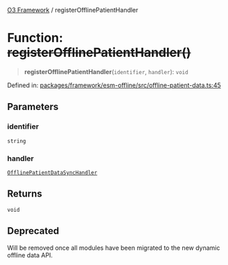 [O3 Framework](../API.md) / registerOfflinePatientHandler

# Function: ~~registerOfflinePatientHandler()~~

> **registerOfflinePatientHandler**(`identifier`, `handler`): `void`

Defined in: [packages/framework/esm-offline/src/offline-patient-data.ts:45](https://github.com/habeshabro/openmrs-esm-core/blob/main/packages/framework/esm-offline/src/offline-patient-data.ts#L45)

## Parameters

### identifier

`string`

### handler

[`OfflinePatientDataSyncHandler`](../interfaces/OfflinePatientDataSyncHandler.md)

## Returns

`void`

## Deprecated

Will be removed once all modules have been migrated to the new dynamic offline data API.
